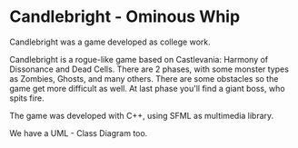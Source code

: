 # Candlebright - Ominous Whip
Candlebright was a game developed as college work.

Candlebright is a rogue-like game based on Castlevania: Harmony of Dissonance and Dead Cells.
There are 2 phases, with some monster types as Zombies, Ghosts, and many others.
There are some obstacles so the game get more difficult as well. 
At last phase you'll find a giant boss, who spits fire.

The game was developed with C++, using SFML as multimedia library.

We have a UML - Class Diagram too.
